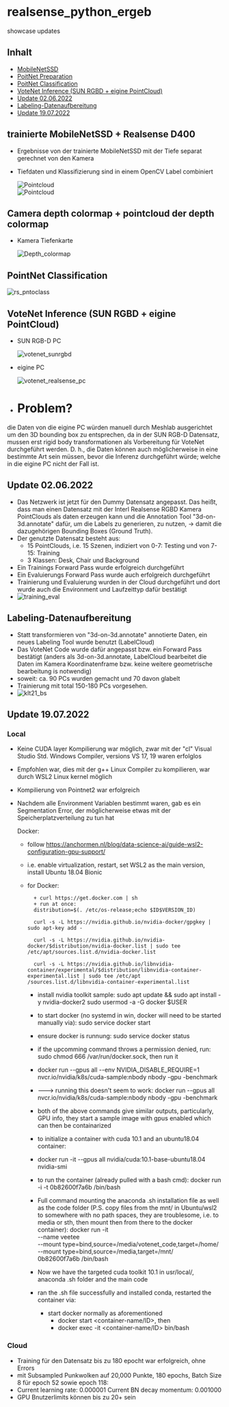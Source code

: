 # realsense_python_ergeb
showcase updates

## Inhalt
* [MobileNetSSD](#trainierte-MobileNetSSD-+-Realsense-D400)
* [PoitNet Preparation](#Camera-depth-colormap-+-pointcloud-of-the-depth-colormap)
* [PoitNet Classification](#PointNet-Classification)
* [VoteNet Inference (SUN RGBD + eigine PointCloud)](#VoteNet-Inference-(SUN-RGBD-+-eigine-PointCloud))
* [Update 02.06.2022](#Update-02.06.2022)
* [Labeling-Datenaufbereitung](#Labeling-Datenaufbereitung)
* [Update 19.07.2022](#Update-19.07.2022)


## trainierte MobileNetSSD + Realsense D400

* Ergebnisse von der trainierte MobileNetSSD mit der Tiefe separat gerechnet von den Kamera
* Tiefdaten und Klassifizierung sind in einem OpenCV Label combiniert

     ![Pointcloud](realsense-detection.gif)     
     ![Pointcloud](person_mit_label.PNG) 


## Camera depth colormap + pointcloud der depth colormap

* Kamera Tiefenkarte

     ![Depth_colormap](depth_colormap.PNG)


## PointNet Classification

   ![rs_pntoclass](rs_pntoclass.jpg)

## VoteNet Inference (SUN RGBD + eigine PointCloud)

* SUN RGB-D PC


   ![votenet_sunrgbd](votenet_sunrgbd.png)
   
* eigine PC


   ![votenet_realsense_pc](votenet_realsense_pc.png)
   
* # Problem?
die Daten von die eigine PC würden manuell durch Meshlab ausgerichtet um den 3D bounding box zu entsprechen, da in der SUN RGB-D Datensatz, mussen erst rigid body transformationen als Vorbereitung für VoteNet durchgeführt werden. D. h., die Daten können auch möglicherweise in eine bestimmte Art sein müssen, bevor die Inferenz durchgeführt würde; welche in die eigine PC nicht der Fall ist.

## Update 02.06.2022

* Das Netzwerk ist jetzt für den Dummy Datensatz angepasst. Das heißt, dass man einen Datensatz mit der Interl Realsense RGBD Kamera PointClouds als daten erzeugen kann und die Annotation Tool "3d-on-3d.annotate" dafür, um die Labels zu generieren, zu nutzen, -> damit die dazugehörigen Bounding Boxes (Ground Truth).
* Der genutzte Datensatz besteht aus:
     * 15 PointClouds, i.e. 15 Szenen, indiziert von 0-7: Testing und von 7-15: Training
     * 3 Klassen: Desk, Chair und Background 
* Ein Trainings Forward Pass wurde erfolgreich durchgeführt 
* Ein Evaluierungs Forward Pass wurde auch erfolgreich durchgeführt 
* Trainierung und Evaluierung wurden in der Cloud durchgeführt und dort wurde auch die Environment und Laufzeittyp dafür bestätigt 
* ![training_eval](training_eval.png)

## Labeling-Datenaufbereitung
* Statt transformieren von "3d-on-3d.annotate" annotierte Daten, ein neues Labeling Tool wurde benutzt (LabelCloud)
* Das VoteNet Code wurde dafür angepasst bzw. ein Forward Pass bestätigt (anders als 3d-on-3d.annotate, LabelCloud bearbeitet die Daten im Kamera Koordinatenframe bzw. keine weitere geometrische bearbeitung is notwendig) 
* soweit: ca. 90 PCs wurden gemacht und 70 davon glabelt
* Trainierung mit total 150-180 PCs vorgesehen. 
* ![klt21_bs](klt21_bs.PNG) 
   
## Update 19.07.2022

### Local
* Keine CUDA layer Kompilierung war möglich, zwar mit der "cl" Visual Studio Std. Windows Compiler, versions VS 17, 19 waren erfolglos 
* Empfohlen war, dies mit der g++ Linux Compiler zu kompilieren, war durch WSL2 Linux kernel möglich
* Kompilierung von Pointnet2 war erfolgreich
* Nachdem alle Environment Variablen bestimmt waren, gab es ein Segmentation Error, der möglicherweise etwas mit der Speicherplatzverteilung zu tun hat

  Docker: 
  	+ follow https://anchormen.nl/blog/data-science-ai/guide-wsl2-configuration-gpu-support/
  	+ i.e. enable virtualization, restart, set WSL2 as the main version, install Ubuntu 18.04 Bionic
  	+ for Docker:
	
       		+ curl https://get.docker.com | sh 
       		+ run at once: 
		    distribution=$(. /etc/os-release;echo $ID$VERSION_ID)

		    curl -s -L https://nvidia.github.io/nvidia-docker/gpgkey | sudo apt-key add -

		    curl -s -L https://nvidia.github.io/nvidia-docker/$distribution/nvidia-docker.list | sudo tee /etc/apt/sources.list.d/nvidia-docker.list

		    curl -s -L https://nvidia.github.io/libnvidia-container/experimental/$distribution/libnvidia-container-experimental.list | sudo tee /etc/apt                    /sources.list.d/libnvidia-container-experimental.list

       + install nvidia toolkit sample: 
		    sudo apt update && sudo apt install -y nvidia-docker2
		    sudo usermod -a -G docker $USER
       + to start docker (no systemd in win, docker will need to be started manually via): 
       		    sudo service docker start 
       + ensure docker is runnung: sudo service docker status 
       + if the upcomming command throws a permission denied, run: sudo chmod 666 /var/run/docker.sock, then run it 
       + docker run --gpus all --env NVIDIA_DISABLE_REQUIRE=1 nvcr.io/nvidia/k8s/cuda-sample:nbody nbody -gpu -benchmark
       + ---> running this doesn't seem to work: docker run --gpus all nvcr.io/nvidia/k8s/cuda-sample:nbody nbody -gpu -benchmark
       + both of the above commands give similar outputs, particularly, GPU info, they start a sample image with gpus enabled which can then be                        containarized
       + to initialize a container with cuda 10.1 and an ubuntu18.04 container: 
	    + docker run -it --gpus all nvidia/cuda:10.1-base-ubuntu18.04 nvidia-smi
	    + to run the container (already pulled with a bash cmd): docker run -i -t 0b82600f7a6b /bin/bash
       + Full command mounting the anaconda .sh installation file as well as the code folder (P.S. copy files 
       from the mnt/ in Ubuntu/wsl2 to somewhere with no path spaces, they are troublesome, i.e. to media or sth, then mount then from 
       there to the docker container):
	    docker run -it \
	     	       --name veetee  \
	     	       --mount type=bind,source=/media/votenet_code,target=/home/ \
	     	       --mount type=bind,source=/media,target=/mnt/ \
		       0b82600f7a6b /bin/bash

       + Now we have the targeted cuda toolkit 10.1 in usr/local/, anaconda .sh folder and the main code
       + ran the .sh file successfully and installed conda, restarted the container via: 
       		+ start docker normally as aforementioned
                + docker start <container-name/ID>, then
                + docker exec -it <container-name/ID> bin/bash
### Cloud
* Training für den Datensatz bis zu 180 epocht war erfolgreich, ohne Errors
* mit Subsampled Punkwolken auf 20,000 Punkte, 180 epochs, Batch Size 8 für epoch 52 sowie epoch 118:
* Current learning rate: 0.000001
Current BN decay momentum: 0.001000
* GPU Bnutzerlimits können bis zu 20+ sein

